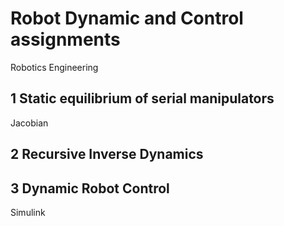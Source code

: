  # Robot Dynamic and Control assignments 
 Robotics Engineering 
 
 ## 1 Static equilibrium of serial manipulators
 Jacobian
 
 ## 2 Recursive Inverse Dynamics
 
 ## 3 Dynamic Robot Control
 Simulink

